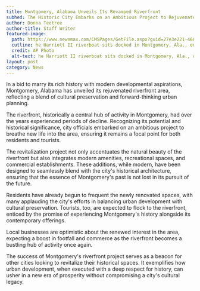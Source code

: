 ```yaml
---
title: Montgomery, Alabama Unveils Its Revamped Riverfront 
subhed: The Historic City Embarks on an Ambitious Project to Rejuvenate its Iconic Riverfront Area
author: Donna Teetree
author-title: Staff Writer
featured-image: 
  path: https://www.newsmax.com/CMSPages/GetFile.aspx?guid=27e3e221-466c-49c4-a619-ce0e5367f339&SiteName=Newsmax&maxsidesize=600
  cutline: he Harriott II riverboat sits docked in Montgomery, Ala., on Tuesday, Aug. 8
  credit: AP Photo
  alt-text: he Harriott II riverboat sits docked in Montgomery, Ala., on Tuesday, Aug. 8
layout: post
category: News
---
```


In a bid to marry its rich history with modern developmental aspirations, Montgomery, Alabama has unveiled its rejuvenated riverfront area, reflecting a blend of cultural preservation and forward-thinking urban planning.

The riverfront, historically a central hub of activity in Montgomery, had over the years experienced periods of decline. Recognizing its potential and historical significance, city officials embarked on an ambitious project to breathe new life into the area, ensuring it remains a focal point for both residents and tourists.

The revitalization project not only accentuates the natural beauty of the riverfront but also integrates modern amenities, recreational spaces, and commercial establishments. These additions, while modern, have been designed to seamlessly blend with the city's historical architecture, ensuring that the essence of Montgomery's past is not lost in its pursuit of the future.

Residents have already begun to frequent the newly renovated spaces, with many applauding the city's efforts in balancing urban development with cultural preservation. Tourists, too, are expected to flock to the riverfront, enticed by the promise of experiencing Montgomery's history alongside its contemporary offerings.

Local businesses are optimistic about the renewed interest in the area, expecting a boost in footfall and commerce as the riverfront becomes a bustling hub of activity once again.

The success of Montgomery's riverfront project serves as a beacon for other cities looking to revitalize their historical spaces. It exemplifies how urban development, when executed with a deep respect for history, can usher in a new era of prosperity without compromising a city's cultural legacy.
